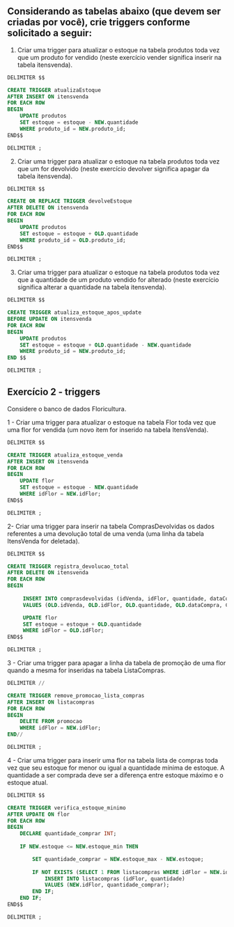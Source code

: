 ## Considerando as tabelas abaixo (que devem ser criadas por você), crie triggers conforme solicitado a seguir:
1. Criar uma trigger para atualizar o estoque na tabela produtos toda vez que um produto for vendido (neste exercício vender significa inserir na tabela itensvenda).


```sql
DELIMITER $$

CREATE TRIGGER atualizaEstoque
AFTER INSERT ON itensvenda
FOR EACH ROW
BEGIN
    UPDATE produtos
    SET estoque = estoque - NEW.quantidade
    WHERE produto_id = NEW.produto_id;
END$$

DELIMITER ;

```
2. Criar uma trigger para atualizar o estoque na tabela produtos toda vez que um for devolvido (neste exercício devolver significa apagar da tabela itensvenda).

```sql
DELIMITER $$

CREATE OR REPLACE TRIGGER devolveEstoque
AFTER DELETE ON itensvenda
FOR EACH ROW
BEGIN
    UPDATE produtos
    SET estoque = estoque + OLD.quantidade
    WHERE produto_id = OLD.produto_id;
END$$

DELIMITER ;
```

3. Criar uma trigger para atualizar o estoque na tabela produtos toda vez que a quantidade
de um produto vendido for alterado (neste exercício significa alterar a quantidade na
tabela itensvenda).


```sql
DELIMITER $$

CREATE TRIGGER atualiza_estoque_apos_update
BEFORE UPDATE ON itensvenda
FOR EACH ROW
BEGIN
    UPDATE produtos
    SET estoque = estoque + OLD.quantidade - NEW.quantidade
    WHERE produto_id = NEW.produto_id;
END $$

DELIMITER ;
```

## Exercício 2 - triggers 
Considere o banco de dados Floricultura.

1 - Criar uma trigger para atualizar o estoque na tabela Flor toda vez que uma flor for vendida (um novo item for inserido na tabela ItensVenda).

```sql 
DELIMITER $$

CREATE TRIGGER atualiza_estoque_venda
AFTER INSERT ON itensvenda
FOR EACH ROW
BEGIN
    UPDATE flor 
    SET estoque = estoque - NEW.quantidade 
    WHERE idFlor = NEW.idFlor;
END$$

DELIMITER ;
```
2- Criar uma trigger para inserir na tabela ComprasDevolvidas os dados referentes a uma devolução total de uma venda (uma linha da tabela ItensVenda for deletada).

```Sql
DELIMITER $$

CREATE TRIGGER registra_devolucao_total
AFTER DELETE ON itensvenda
FOR EACH ROW
BEGIN
    
     INSERT INTO comprasdevolvidas (idVenda, idFlor, quantidade, dataCompra, dataDevolucao)
     VALUES (OLD.idVenda, OLD.idFlor, OLD.quantidade, OLD.dataCompra, CURDATE());

     UPDATE flor 
     SET estoque = estoque + OLD.quantidade 
     WHERE idFlor = OLD.idFlor;
END$$

DELIMITER ;
```

3 - Criar uma trigger para apagar a linha da tabela de promoção de uma flor quando a mesma for inseridas na tabela ListaCompras.

```Sql
DELIMITER //

CREATE TRIGGER remove_promocao_lista_compras
AFTER INSERT ON listacompras
FOR EACH ROW
BEGIN
    DELETE FROM promocao 
    WHERE idFlor = NEW.idFlor;
END//

DELIMITER ;
```

4 - Criar uma trigger para inserir uma flor na tabela lista de compras toda vez que seu estoque for menor ou igual a quantidade mínima de estoque. A quantidade a ser comprada deve ser a diferença entre estoque máximo e o estoque atual.

```sql
DELIMITER $$

CREATE TRIGGER verifica_estoque_minimo
AFTER UPDATE ON flor
FOR EACH ROW
BEGIN
    DECLARE quantidade_comprar INT;
    
    IF NEW.estoque <= NEW.estoque_min THEN

        SET quantidade_comprar = NEW.estoque_max - NEW.estoque;    
 
        IF NOT EXISTS (SELECT 1 FROM listacompras WHERE idFlor = NEW.idFlor) THEN
            INSERT INTO listacompras (idFlor, quantidade)
            VALUES (NEW.idFlor, quantidade_comprar);
        END IF;
    END IF;
END$$

DELIMITER ;
```